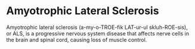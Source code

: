 # Amyotrophic Lateral Sclerosis


Amyotrophic lateral sclerosis (a-my-o-TROE-fik LAT-ur-ul skluh-ROE-sis), or ALS, is a progressive nervous system disease that affects nerve cells in the brain and spinal cord, causing loss of muscle control.
